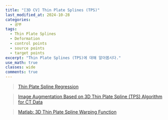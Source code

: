 ```yaml
---
title: "[3D CV] Thin Plate Splines (TPS)"
last_modified_at: 2024-10-28
categories:
  - 공부
tags:
  - Thin Plate Splines
  - Deformation
  - control points
  - source points
  - target points
excerpt: "Thin Plate Splines (TPS)에 대해 알아봅시다."
use_math: true
classes: wide
comments: true
---
```


> [Thin Plate Spline Regression](https://www.publichealth.columbia.edu/research/population-health-methods/thin-plate-spline-regression)

> [Image Augmentation Based on 3D Thin Plate Spline (TPS) Algorithm for CT Data](https://medium.com/@fanzongshaoxing/image-augmentation-based-on-3d-thin-plate-spline-tps-algorithm-for-ct-data-fa8b1b2a683c)

> [Matlab: 3D Thin Plate Spline Warping Function](https://kr.mathworks.com/matlabcentral/fileexchange/37576-3d-thin-plate-spline-warping-function)




